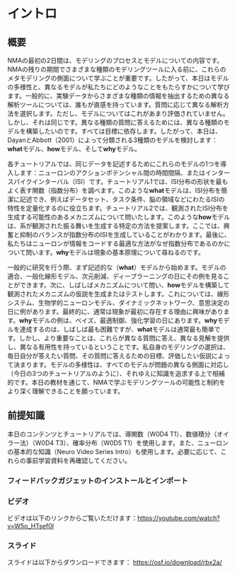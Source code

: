 # イントロ

## 概要

NMAの最初の2日間は、モデリングのプロセスとモデルについての内容です。NMAの残りの期間でさまざまな種類のモデリングツールに入る前に、これらのメタモデリングの側面について学ぶことが重要です。したがって、本日はモデルの多様性と、異なるモデルが私たちにどのようなことをもたらすかについて学びます。一般的に、実験データからさまざまな種類の情報を抽出するための異なる解析ツールについては、誰もが直感を持っています。質問に応じて異なる解析方法を選択します。ただし、モデルについてはこれがあまり評価されていません。しかし、それは同じです。異なる種類の質問に答えるためには、異なる種類のモデルを構築したいのです。すべては目標に依存します。したがって、本日は、DayanとAbbott（2001）によって分類される3種類のモデルを検討します：**what**モデル、**how**モデル、そして**why**モデル。

各チュートリアルでは、同じデータを記述するためにこれらのモデルの1つを導入します：ニューロンのアクションポテンシャル間の時間間隔、またはインタースパイクインターバル（ISI）です。チュートリアル1では、ISI分布の形状を最もよく表す関数（指数分布）を調べます。このような**what**モデルは、ISI分布を簡潔に記述でき、例えばデータセット、タスク条件、脳の領域などにわたるISIの特性を定量化するのに役立ちます。チュートリアル2では、観測されたISI分布を生成する可能性のあるメカニズムについて問いたします。このような**how**モデルは、系が観測された振る舞いを生成する特定の方法を提案します。ここでは、興奮と抑制のバランスが指数分布のISIを生成していることがわかります。最後に、私たちはニューロンが情報をコードする最適な方法がなぜ指数分布であるのかについて問います。**why**モデルは現象の基本原理について尋ねるのです。

一般的に研究を行う際、まず記述的な（**what**）モデルから始めます。モデルの適合、一般化線形モデル、次元削減、ディープラーニングの日にその例を見ることができます。次に、しばしばメカニズムについて問い、**how**モデルを構築して観測されたメカニズムの仮説を生成またはテストします。これについては、線形システム、生物学的ニューロンモデル、ダイナミックネットワーク、意思決定の日に例があります。最終的に、通常は現象が最初に存在する理由に興味があります。**why**モデルの例は、ベイズ、最適制御、強化学習の日にあります。**why**モデルを達成するのは、しばしば最も困難ですが、**what**モデルは通常最も簡単です。しかし、より重要なことは、これらが異なる質問に答え、異なる見解を提供し、異なる有用性を持っているということです。私自身のモデリングの選択は、毎日自分が答えたい質問、その質問に答えるための目標、評価したい仮説によって決まります。モデルの多様性は、すべてのモデルが問題の異なる側面に対応し（今日の3つのチュートリアルのように）、それゆえに知識を追求する上で相補的です。本日の教材を通じて、NMAで学ぶモデリングツールの可能性と制約をより深く理解できることを願っています。

## 前提知識

本日のコンテンツとチュートリアルでは、導関数（W0D4 T1）、数値積分（オイラー法）（W0D4 T3）、確率分布（W0D5 T1）を使用します。また、ニューロンの基本的な知識（Neuro Video Series Intro）も使用します。必要に応じて、これらの事前学習資料を再確認してください。

### フィードバックガジェットのインストールとインポート


### ビデオ
ビデオは以下のリンクからご覧いただけます：https://youtube.com/watch?v=W5o_HTsef0I
<YouTube id="cV2q-vpdKUA" />

### スライド
スライドは以下からダウンロードできます： https://osf.io/download/rbx2a/
<hogehoge> [](
    ここはスライドを挿入するコードですかね？
)